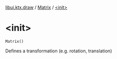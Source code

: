 [libui.ktx.draw](../index.md) / [Matrix](index.md) / [&lt;init&gt;](./-init-.md)

# &lt;init&gt;

`Matrix()`

Defines a transformation (e.g. rotation, translation)

